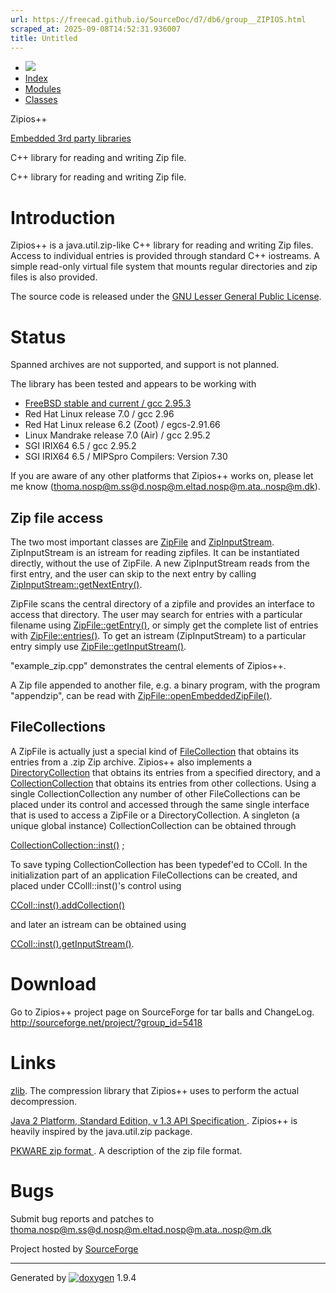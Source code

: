 ```yaml
---
url: https://freecad.github.io/SourceDoc/d7/db6/group__ZIPIOS.html
scraped_at: 2025-09-08T14:52:31.936007
title: Untitled
---
```


  * [ ![](https://www.freecad.org/svg/logo-freecad.svg) ](https://freecadweb.org "FreeCAD")
  * [Index](../../index.html "Index")
  * [Modules](../../modules.html "Modules list")
  * [Classes](../../annotated.html "Annotated list")

Zipios++

[Embedded 3rd party libraries](../../d0/dd8/group__EMBEDDED.html)

C++ library for reading and writing Zip file.

C++ library for reading and writing Zip file.

#  Introduction

Zipios++ is a java.util.zip-like C++ library for reading and writing Zip
files. Access to individual entries is provided through standard C++
iostreams. A simple read-only virtual file system that mounts regular
directories and zip files is also provided.

The source code is released under the [GNU Lesser General Public
License](http://www.gnu.org/copyleft/lesser.html).

#  Status

Spanned archives are not supported, and support is not planned.

The library has been tested and appears to be working with

  * [FreeBSD stable and current / gcc 2.95.3](http://www.freebsd.org/ports/archivers.html#zipios++-0.1.5)
  * Red Hat Linux release 7.0 / gcc 2.96 
  * Red Hat Linux release 6.2 (Zoot) / egcs-2.91.66 
  * Linux Mandrake release 7.0 (Air) / gcc 2.95.2 
  * SGI IRIX64 6.5 / gcc 2.95.2 
  * SGI IRIX64 6.5 / MIPSpro Compilers: Version 7.30 

If you are aware of any other platforms that Zipios++ works on, please let me
know (thoma.nosp@m.ss@d.nosp@m.eltad.nosp@m.ata..nosp@m.dk).

##  Zip file access

The two most important classes are
[ZipFile](../../d7/da4/classzipios_1_1ZipFile.html#zipfile_anchor) and
[ZipInputStream](../../d0/d1f/classzipios_1_1ZipInputStream.html#ZipInputStream_anchor).
ZipInputStream is an istream for reading zipfiles. It can be instantiated
directly, without the use of ZipFile. A new ZipInputStream reads from the
first entry, and the user can skip to the next entry by calling
[ZipInputStream::getNextEntry()](../../d0/d1f/classzipios_1_1ZipInputStream.html#ZipInputStream_getnextentry_anchor).

ZipFile scans the central directory of a zipfile and provides an interface to
access that directory. The user may search for entries with a particular
filename using
[ZipFile::getEntry()](../../d1/d24/classzipios_1_1FileCollection.html#fcoll_getentry_anchor),
or simply get the complete list of entries with
[ZipFile::entries()](../../d1/d24/classzipios_1_1FileCollection.html#fcoll_entries_anchor).
To get an istream (ZipInputStream) to a particular entry simply use
[ZipFile::getInputStream()](../../d7/da4/classzipios_1_1ZipFile.html#fcoll_getinputstream).

"example_zip.cpp" demonstrates the central elements of Zipios++.

A Zip file appended to another file, e.g. a binary program, with the program
"appendzip", can be read with
[ZipFile::openEmbeddedZipFile()](../../d7/da4/classzipios_1_1ZipFile.html#zipfile_openembeddedzipfile).

##  FileCollections

A ZipFile is actually just a special kind of
[FileCollection](../../d1/d24/classzipios_1_1FileCollection.html#fcoll_anchor)
that obtains its entries from a .zip Zip archive. Zipios++ also implements a
[DirectoryCollection](../../d7/dbb/classzipios_1_1DirectoryCollection.html#dircol_anchor)
that obtains its entries from a specified directory, and a
[CollectionCollection](../../da/d40/classzipios_1_1CollectionCollection.html#collcoll_anchor)
that obtains its entries from other collections. Using a single
CollectionCollection any number of other FileCollections can be placed under
its control and accessed through the same single interface that is used to
access a ZipFile or a DirectoryCollection. A singleton (a unique global
instance) CollectionCollection can be obtained through

[CollectionCollection::inst()](../../da/d40/classzipios_1_1CollectionCollection.html#collcoll_inst_anchor)
;

To save typing CollectionCollection has been typedef'ed to CColl. In the
initialization part of an application FileCollections can be created, and
placed under CColll::inst()'s control using

[CColl::inst().addCollection()](../../da/d40/classzipios_1_1CollectionCollection.html#collcoll_addcoll_anchor)

and later an istream can be obtained using

[CColl::inst().getInputStream()](../../d7/da4/classzipios_1_1ZipFile.html#fcoll_getinputstream).

#  Download

Go to Zipios++ project page on SourceForge for tar balls and ChangeLog.
<http://sourceforge.net/project/?group_id=5418>

#  Links

[zlib](ftp://ftp.freesoftware.com/pub/infozip/zlib/zlib.html). The compression
library that Zipios++ uses to perform the actual decompression.

[Java 2 Platform, Standard Edition, v 1.3 API Specification
](http://java.sun.com/products/jdk/1.3/docs/api/index.html). Zipios++ is
heavily inspired by the java.util.zip package.

[PKWARE zip format
](http://www.geocities.com/SiliconValley/Lakes/2160/fformats/files/zip.txt). A
description of the zip file format.

#  Bugs

Submit bug reports and patches to
thoma.nosp@m.ss@d.nosp@m.eltad.nosp@m.ata..nosp@m.dk

Project hosted by [ SourceForge ](http://sourceforge.net)

* * *

Generated by
[![doxygen](../../doxygen.svg)](https://www.doxygen.org/index.html) 1.9.4

